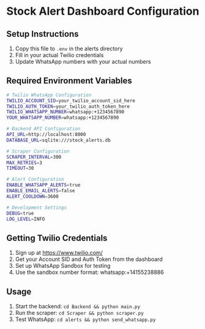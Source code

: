 # Stock Alert Dashboard Configuration

## Setup Instructions

1. Copy this file to `.env` in the alerts directory
2. Fill in your actual Twilio credentials
3. Update WhatsApp numbers with your actual numbers

## Required Environment Variables

```bash
# Twilio WhatsApp Configuration
TWILIO_ACCOUNT_SID=your_twilio_account_sid_here
TWILIO_AUTH_TOKEN=your_twilio_auth_token_here
TWILIO_WHATSAPP_NUMBER=whatsapp:+1234567890
YOUR_WHATSAPP_NUMBER=whatsapp:+1234567890

# Backend API Configuration
API_URL=http://localhost:8000
DATABASE_URL=sqlite:///stock_alerts.db

# Scraper Configuration
SCRAPER_INTERVAL=300
MAX_RETRIES=3
TIMEOUT=30

# Alert Configuration
ENABLE_WHATSAPP_ALERTS=true
ENABLE_EMAIL_ALERTS=false
ALERT_COOLDOWN=3600

# Development Settings
DEBUG=true
LOG_LEVEL=INFO
```

## Getting Twilio Credentials

1. Sign up at https://www.twilio.com/
2. Get your Account SID and Auth Token from the dashboard
3. Set up WhatsApp Sandbox for testing
4. Use the sandbox number format: whatsapp:+14155238886

## Usage

1. Start the backend: `cd Backend && python main.py`
2. Run the scraper: `cd Scraper && python scraper.py`
3. Test WhatsApp: `cd alerts && python send_whatsapp.py`
